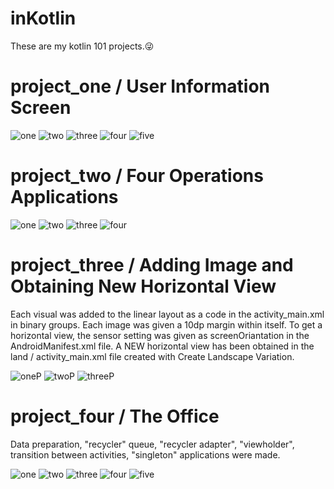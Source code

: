 # inKotlin
These are my kotlin 101 projects.😜

# project_one / User Information Screen

![one](https://user-images.githubusercontent.com/71151015/101297241-16b23080-3839-11eb-9e67-c4e203bd3bfd.PNG)
![two](https://user-images.githubusercontent.com/71151015/101297254-26ca1000-3839-11eb-9ac7-abfdeaa7fd7a.PNG)
![three](https://user-images.githubusercontent.com/71151015/101297262-2fbae180-3839-11eb-9c4c-1e87624ea4fa.PNG)
![four](https://user-images.githubusercontent.com/71151015/101297267-334e6880-3839-11eb-9f3d-bbf733a1ccd6.PNG)
![five](https://user-images.githubusercontent.com/71151015/101297269-36495900-3839-11eb-9ded-f8f92b133199.PNG)

# project_two / Four Operations Applications

![one](https://user-images.githubusercontent.com/71151015/101385562-02b80e80-38cd-11eb-9f77-78068fcc81ad.PNG)
![two](https://user-images.githubusercontent.com/71151015/101385580-08155900-38cd-11eb-8db3-065923ef1580.PNG)
![three](https://user-images.githubusercontent.com/71151015/101385583-0a77b300-38cd-11eb-93bf-90e5a64769f5.PNG)
![four](https://user-images.githubusercontent.com/71151015/101385590-0ba8e000-38cd-11eb-86dc-13bd74cd3f2d.PNG)

# project_three /  Adding Image and Obtaining New Horizontal View

Each visual was added to the linear layout as a code in the activity_main.xml in binary groups. Each image was given a 10dp margin within itself. To get a horizontal view, the sensor setting was given as screenOriantation in the AndroidManifest.xml file. A NEW horizontal view has been obtained in the land / activity_main.xml file created with Create Landscape Variation.

![oneP](https://user-images.githubusercontent.com/71151015/101690839-e9ef5a80-3a7e-11eb-8a52-4f5b24ca67a7.PNG)
![twoP](https://user-images.githubusercontent.com/71151015/101690862-efe53b80-3a7e-11eb-919d-d921f9303283.PNG)
![threeP](https://user-images.githubusercontent.com/71151015/101690871-f2e02c00-3a7e-11eb-9844-1a92042374ae.PNG)

# project_four / The Office

Data preparation, "recycler" queue, "recycler adapter", "viewholder", transition between activities, "singleton" applications were made.

![one](https://user-images.githubusercontent.com/71151015/101839546-a0247400-3b53-11eb-8e84-803da52fc23b.PNG)
![two](https://user-images.githubusercontent.com/71151015/101839555-a3b7fb00-3b53-11eb-8065-60861484f4ba.PNG)
![three](https://user-images.githubusercontent.com/71151015/101839561-a6b2eb80-3b53-11eb-8770-331ae5291d76.PNG)
![four](https://user-images.githubusercontent.com/71151015/101839568-a87caf00-3b53-11eb-9805-b1a6c3ddf4ad.PNG)
![five](https://user-images.githubusercontent.com/71151015/101839574-aadf0900-3b53-11eb-89dd-7a8c9d8c1707.PNG)
